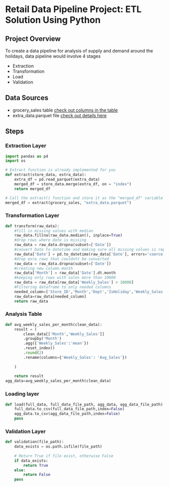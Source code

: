 # Retail Data Pipeline Project: ETL Solution Using Python

## Project Overview

To create a data pipeline for analysis of supply and demand around the holidays, data pipeline would involve 4 stages
- Extraction
- Transformation
- Load
- Validation

## Data Sources

- grocery_sales table [check out columns in the table](https://github.com/Choiceugwuede/Retail_Data_Pipeline/blob/main/notebook.ipynb)
- extra_data.parquet file [check out details here](https://github.com/Choiceugwuede/Retail_Data_Pipeline/blob/main/extra_data.parquet)

## Steps

### Extraction Layer
```Python
import pandas as pd
import os

# Extract function is already implemented for you 
def extract(store_data, extra_data):
    extra_df = pd.read_parquet(extra_data)
    merged_df = store_data.merge(extra_df, on = "index")
    return merged_df

# Call the extract() function and store it as the "merged_df" variable
merged_df = extract(grocery_sales, "extra_data.parquet")
```

### Transformation Layer
```Python
def transform(raw_data):
    #fill in missing values with median
    raw_data.fillna(raw_data.median(), inplace=True)
    #drop rows where date is missing
    raw_data = raw_data.dropna(subset=['Date'])
    #convert Date to datetime and making sure all missing values is replaced by default value
    raw_data['Date'] = pd.to_datetime(raw_data['Date'], errors='coerce')
    #drop exra rows that couldntt be converted
    raw_data = raw_data.dropna(subset=['Date'])
    #creating new column month
    raw_data['Month'] = raw_data['Date'].dt.month
    #keeping only rows with sales more than 10000
    raw_data = raw_data[raw_data['Weekly_Sales'] > 10000]
    #Filtering dataframe to only needed columns
    needed_column=['Store_ID','Month','Dept','IsHoliday','Weekly_Sales','CPI','Unemployment']
    raw_data=raw_data[needed_column]
    return raw_data
```

### Analysis Table
```Python
def avg_weekly_sales_per_month(clean_data):
    result = (
        clean_data[['Month','Weekly_Sales']]
        .groupby('Month')
        .agg({'Weekly_Sales':'mean'})
        .reset_index()
        .round(2)
        .rename(columns={'Weekly_Sales': 'Avg_Sales'})
        
    )
    
    return result
agg_data=avg_weekly_sales_per_month(clean_data)
```

### Loading layer
```Python
def load(full_data, full_data_file_path, agg_data, agg_data_file_path):
    full_data.to_csv(full_data_file_path,index=False)
    agg_data.to_csv(agg_data_file_path,index=False)
    pass
```

### Validation Layer
```Python
def validation(file_path):
    data_exists = os.path.isfile(file_path)
    
    # Return True if file exist, otherwise False
    if data_exists:
        return True
    else:
        return False
    pass
```


 
